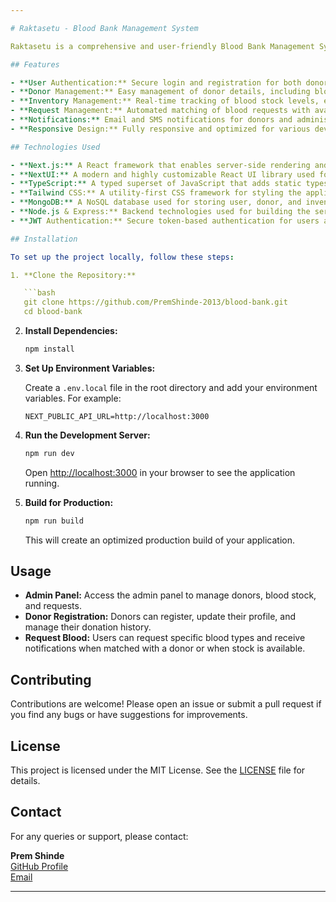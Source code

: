 ```yaml
---

# Raktasetu - Blood Bank Management System

Raktasetu is a comprehensive and user-friendly Blood Bank Management System built with Next.js and NextUI. The system aims to streamline the process of blood donation, inventory management, and donor-recipient communication. It is designed to ensure efficiency and transparency in managing blood resources, making it easier for both donors and blood banks to connect.

## Features

- **User Authentication:** Secure login and registration for both donors and blood bank administrators.
- **Donor Management:** Easy management of donor details, including blood group, contact information, and donation history.
- **Inventory Management:** Real-time tracking of blood stock levels, ensuring availability and quick access to required blood types.
- **Request Management:** Automated matching of blood requests with available donors or stock.
- **Notifications:** Email and SMS notifications for donors and administrators regarding donation schedules, blood requests, and more.
- **Responsive Design:** Fully responsive and optimized for various devices, ensuring accessibility and usability.

## Technologies Used

- **Next.js:** A React framework that enables server-side rendering and static site generation.
- **NextUI:** A modern and highly customizable React UI library used for building the user interface.
- **TypeScript:** A typed superset of JavaScript that adds static types, ensuring safer and more robust code.
- **Tailwind CSS:** A utility-first CSS framework for styling the application.
- **MongoDB:** A NoSQL database used for storing user, donor, and inventory data.
- **Node.js & Express:** Backend technologies used for building the server and API endpoints.
- **JWT Authentication:** Secure token-based authentication for users and administrators.

## Installation

To set up the project locally, follow these steps:

1. **Clone the Repository:**

   ```bash
   git clone https://github.com/PremShinde-2013/blood-bank.git
   cd blood-bank
   ```

2. **Install Dependencies:**

   ```bash
   npm install
   ```

3. **Set Up Environment Variables:**

   Create a `.env.local` file in the root directory and add your environment variables. For example:

   ```env
   NEXT_PUBLIC_API_URL=http://localhost:3000
   ```

4. **Run the Development Server:**

   ```bash
   npm run dev
   ```

   Open [http://localhost:3000](http://localhost:3000) in your browser to see the application running.

5. **Build for Production:**

   ```bash
   npm run build
   ```

   This will create an optimized production build of your application.

## Usage

- **Admin Panel:** Access the admin panel to manage donors, blood stock, and requests.
- **Donor Registration:** Donors can register, update their profile, and manage their donation history.
- **Request Blood:** Users can request specific blood types and receive notifications when matched with a donor or when stock is available.

## Contributing

Contributions are welcome! Please open an issue or submit a pull request if you find any bugs or have suggestions for improvements.

## License

This project is licensed under the MIT License. See the [LICENSE](LICENSE) file for details.

## Contact

For any queries or support, please contact:

**Prem Shinde**  
[GitHub Profile](https://github.com/PremShinde-2013)  
[Email](mailto:shindeprem102@gmail.com)

---
```

